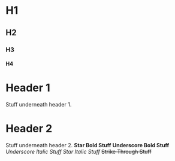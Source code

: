 # H1
## H2
### H3
#### H4

# Header 1
Stuff underneath header 1.

# Header 2
Stuff underneath header 2. 
**Star Bold Stuff**
__Underscore Bold Stuff__
_Underscore Italic Stuff_
*Star Italic Stuff*
~~Strike Through Stuff~~
